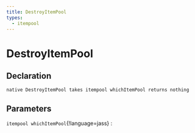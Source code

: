 ```yaml
---
title: DestroyItemPool
types:
  - itempool
---
```


# DestroyItemPool

## Declaration

```jass
native DestroyItemPool takes itempool whichItemPool returns nothing
```

## Parameters
`itempool whichItemPool`{!language=jass}
: 
